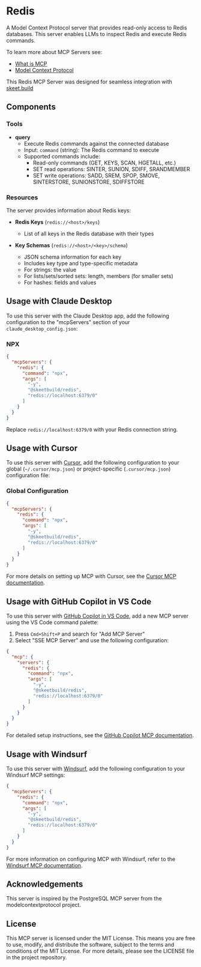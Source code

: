 # Redis

A Model Context Protocol server that provides read-only access to Redis databases. This server enables LLMs to inspect Redis and execute Redis commands.

To learn more about MCP Servers see:
- [What is MCP](https://skeet.build/docs/guides/what-is-mcp)
- [Model Context Protocol](https://modelcontextprotocol.io/)

This Redis MCP Server was designed for seamless integration with [skeet.build](https://skeet.build)

## Components

### Tools

- **query**
  - Execute Redis commands against the connected database
  - Input: `command` (string): The Redis command to execute
  - Supported commands include:
    - Read-only commands (GET, KEYS, SCAN, HGETALL, etc.)
    - SET read operations: SINTER, SUNION, SDIFF, SRANDMEMBER
    - SET write operations: SADD, SREM, SPOP, SMOVE, SINTERSTORE, SUNIONSTORE, SDIFFSTORE

### Resources

The server provides information about Redis keys:

- **Redis Keys** (`redis://<host>/keys`)
  - List of all keys in the Redis database with their types
  
- **Key Schemas** (`redis://<host>/<key>/schema`)
  - JSON schema information for each key
  - Includes key type and type-specific metadata
  - For strings: the value
  - For lists/sets/sorted sets: length, members (for smaller sets)
  - For hashes: fields and values

## Usage with Claude Desktop

To use this server with the Claude Desktop app, add the following configuration to the "mcpServers" section of your `claude_desktop_config.json`:

### NPX

```json
{
  "mcpServers": {
    "redis": {
      "command": "npx",
      "args": [
        "-y",
        "@skeetbuild/redis",
        "redis://localhost:6379/0"
      ]
    }
  }
}
```

Replace `redis://localhost:6379/0` with your Redis connection string.

## Usage with Cursor

To use this server with [Cursor](https://skeet.build/docs/apps/cursor#what-is-model-context-protocol), add the following configuration to your global (`~/.cursor/mcp.json`) or project-specific (`.cursor/mcp.json`) configuration file:

### Global Configuration

```json
{
  "mcpServers": {
    "redis": {
      "command": "npx",
      "args": [
        "-y",
        "@skeetbuild/redis",
        "redis://localhost:6379/0"
      ]
    }
  }
}
```

For more details on setting up MCP with Cursor, see the [Cursor MCP documentation](https://skeet.build/docs/apps/cursor#what-is-model-context-protocol).

## Usage with GitHub Copilot in VS Code

To use this server with [GitHub Copilot in VS Code](https://skeet.build/docs/apps/github-copilot), add a new MCP server using the VS Code command palette:

1. Press `Cmd+Shift+P` and search for "Add MCP Server"
2. Select "SSE MCP Server" and use the following configuration:

```json
{
  "mcp": {
    "servers": {
      "redis": {
        "command": "npx",
        "args": [
          "-y",
          "@skeetbuild/redis",
          "redis://localhost:6379/0"
        ]
      }
    }
  }
}
```

For detailed setup instructions, see the [GitHub Copilot MCP documentation](https://skeet.build/docs/apps/github-copilot).

## Usage with Windsurf

To use this server with [Windsurf](https://skeet.build/docs/apps/windsurf), add the following configuration to your Windsurf MCP settings:

```json
{
  "mcpServers": {
    "redis": {
      "command": "npx",
      "args": [
        "-y",
        "@skeetbuild/redis",
        "redis://localhost:6379/0"
      ]
    }
  }
}
```

For more information on configuring MCP with Windsurf, refer to the [Windsurf MCP documentation](https://skeet.build/docs/apps/windsurf).

## Acknowledgements

This server is inspired by the PostgreSQL MCP server from the modelcontextprotocol project.

## License

This MCP server is licensed under the MIT License. This means you are free to use, modify, and distribute the software, subject to the terms and conditions of the MIT License. For more details, please see the LICENSE file in the project repository. 
